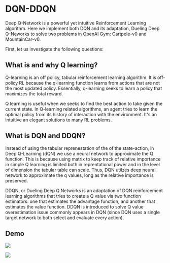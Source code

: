 # DQN-DDQN

Deep Q-Network is a powerful yet intuitive Reinforcement Learning algorithm. Here we implement both DQN and its adaptation, Dueling Deep Q-Neworks to solve two problems in OpenAI Gym: Cartpole-v0 and MountainCar-v0.

First, let us investigate the following questions:

## What is and why Q learning?


Q-learning is an off policy, tabular reinforcement learning algorithm. It is off-policy RL because the q-learning function learns from actions that are not the most updated policy. Essentially, q-learning seeks to learn a policy that maximizes the total reward.

Q learning is useful when we seeks to find the best action to take given the current state. In Q-learning related algorithms, an agent tries to learn the optimal policy from its history of interaction with the environment. It's an intuitive an elegant solutions to many RL problems.


## What is DQN and DDQN?

Instead of using the tabular reprenestation of the of the state-action, in Deep Q-Learning (dQN) we use a neural network to approximate the Q function. This is because using matrix to keep track of relative importance in simple Q learning is limited both in reprentational power and in the level of dimension the tabular table can scale. Thus, DQN utilzes deep neural network to approximate the q values, long as the relative importance is preserved.


DDQN, or Dueling Deep Q Networks is an adaptation of DQN reinforcement learning algorithms that tries to create a Q value via two function estimators: one that estimates the advantage function, and another that estimates the value function. DDQN is introduced to solve Q value overestimation issue commonly appears in DQN (since DQN uses a single target network to both select and evaluate every action).

## Demo

![](demo/dqn_cartpole_episode_0.mp4.gif)

![](demo/dqn_cartpole_episode_0.mp4.gif)

